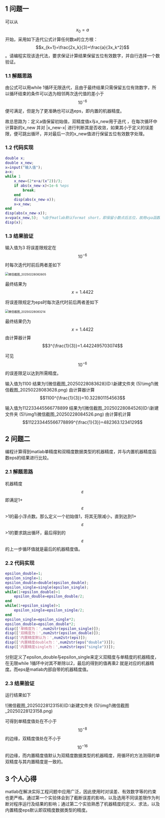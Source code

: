 ## 1 问题一

可以从$$x_0=a$$开始，采用如下迭代公式计算任何数a的立方根：$$x_{k+1}=\frac{2x_k}{3}+\frac{a}{3x_k^2}$$。请编程实现该迭代法，要求保证计算结果保留五位有效数字，并自行选择一个数验证。

### 1.1 解题思路

由公式可以用while 1循环无限迭代，且由于最终结果只需保留五位有效数字，所以循环结束的条件可以选为相邻两次迭代值的差小于$$10^{-6}$$便可满足，但是为了更准确也可以选eps，即内置的机器精度。

故总思路为：定义a值保留初始值，双精度值x与x_new用于迭代 ，在每次循环中计算新的x_new  并对 |x_new-x| 进行判断其是否收敛，如果其小于定义的误差限，便可跳出循环，并对最后一次的x_new值进行保留五位有效数字处理。

### 1.2 代码实现

```matlab
double x;
double x_new;
x=input("输入值");
a=x;
while 1
    x_new=(2*x+a/(x^2))/3;
    if abs(x_new-x)<1e-6 %eps
        break;
    end
    disp(abs(x_new-x));
    x=x_new;
end
disp(abs(x_new-x));
x=vpa(x_new,5);  %由于matlab默认format short，即保留小数点后五位，故用vpa函数限定有效数字位数
disp(x);
```

### 1.3 结果验证

输入值为3
将误差限规定在$$10^{-6}$$时每次迭代时前后两者差如下

<img src="D:\新建文件夹 (5)\img1\微信截图_20250228082605.png" alt="微信截图_20250228082605" style="zoom:67%;" />

最终结果为$$x=1.4422$$

将误差限规定为eps时每次迭代时前后两者差如下

<img src="D:\新建文件夹 (5)\img1\微信截图_20250228083214.png" alt="微信截图_20250228083214" style="zoom: 67%;" />

最终结果仍为$$x=1.4422$$
由计算器计算$$3^{\frac{1}{3}}=1.4422495703074$$

可见$$10^{-6}$$的误差限足以达到所需精度。



输入值为1100
结果为![微信截图_20250228083628](D:\新建文件夹 (5)\img1\微信截图_20250228083628.png)
由计算器计算$$1100^{\frac{1}{3}}=10.322801154563$$



输入值为112233445566778899
结果为![微信截图_20250228084526](D:\新建文件夹 (5)\img1\微信截图_20250228084526.png)
由计算机计算$$112233445566778899^{\frac{1}{3}}=482363.1234129$$

## 2 问题二

编程计算得到matlab单精度和双精度数据类型的机器精度，并与内置机器精度函数eps的结果进行比较。

### 2.1 解题思路

机器精度$$\varepsilon$$即满足1+$$\varepsilon$$>1的最小浮点数。那么定义一个初始值1，将其无限减小，直到达到1+$$\varepsilon$$>1的要求跳出循环，最后得到的$$\varepsilon$$的上一步循环值就是最后的机器精度值。

### 2.2 代码实现

```matlab
epsilon_double=1;
epsilon_single=1;
epsilon_double=double(epsilon_double);
epsilon_single=single(epsilon_single);
while(1+epsilon_double)>1
    epsilon_double=epsilon_double/2;
end
while(1+epsilon_single)>1
    epsilon_single=epsilon_single/2;
end
epsilon_single=epsilon_single*2;
epsilon_double=epsilon_double*2;
disp(['单精度为：',num2str(epsilon_single)]);
disp(['双精度为：',num2str(epsilon_double)]);
disp(['内置精度默认为：',num2str(eps)]);
disp(['内置精度double为：',num2str(eps("double"))]);
disp(['内置精度single为：',num2str(eps("single"))]);
```

分别定义了epsilon_double与epsilon_single来定义双精度与单精度的机器精度，在无限while 1循环中对其不断除以2，最后的得到的值再乘2 就是对应的机器精度。而eps是matlab内部自带的机器精度值。

### 2.3 结果验证

运行结果如下

![微信截图_20250228123158](D:\新建文件夹 (5)\img1\微信截图_20250228123158.png)

可得到单精度值处在不小于$$10^{-8}$$的边缘，双精度值处在不小于$$10^{-16}$$的边缘，而内置精度值默认为双精度数据类型的机器精度，用循环的方法测得的单双精度与其内置精度是一致的。

## 3 个人心得

matlab在解决实际工程问题中应用广泛，因此使用时对误差、有效数字等的约束也更严格。通过第一个实验体会到了截断误差的影响，以及选用不同误差限作为判断对程序运行及结果的影响；通过第二个实验熟悉了机器精度的定义、求法，以及内置精度eps默认即双精度数据类型的精度。

